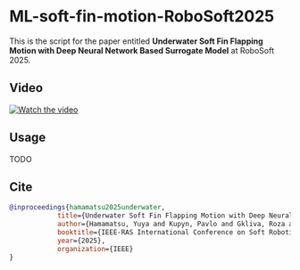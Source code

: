 # ML-soft-fin-motion-RoboSoft2025

This is the script for the paper entitled **Underwater Soft Fin Flapping Motion with Deep Neural Network Based Surrogate Model** at RoboSoft 2025.

## Video

[![Watch the video](https://img.youtube.com/vi/kXK6Rg0H76Y/maxresdefault.jpg)](https://youtu.be/kXK6Rg0H76Y?si=Op2ifv9167ptCTK3)

## Usage 
TODO

## Cite
```bibtex
@inproceedings{hamamatsu2025underwater,
            title={Underwater Soft Fin Flapping Motion with Deep Neural Network Based Surrogate Model}, 
            author={Hamamatsu, Yuya and Kupyn, Pavlo and Gkliva, Roza and Asko, Ristolainen and  Kruusmaa, Maarja},
            booktitle={IEEE-RAS International Conference on Soft Robotics (RoboSoft)},
            year={2025},
            organization={IEEE}
}
```
